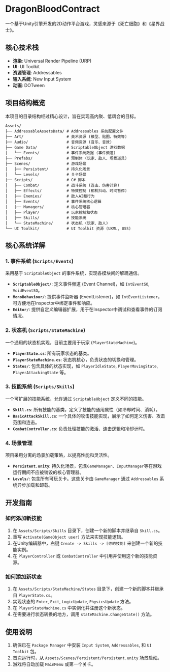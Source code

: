 # DragonBloodContract

一个基于Unity引擎开发的2D动作平台游戏，灵感来源于《死亡细胞》和《星界战士》。

## 核心技术栈

- **渲染**: Universal Render Pipeline (URP)
- **UI**: UI Toolkit
- **资源管理**: Addressables
- **输入系统**: New Input System
- **动画**: DOTween

## 项目结构概览

本项目的目录结构经过精心设计，旨在实现高内聚、低耦合的目标。

```
Assets/
├── AddressableAssetsData/ # Addressables 系统配置文件
├── Art/                   # 美术资源 (模型、贴图、特效等)
├── Audio/                 # 音频资源 (音乐、音效)
├── Game Data/             # ScriptableObject 游戏数据
│   └── Events/            # 事件系统数据 (事件频道)
├── Prefabs/               # 预制体 (玩家、敌人、场景道具)
├── Scenes/                # 游戏场景
│   ├── Persistent/        # 持久化场景
│   └── Levels/            # 关卡场景
├── Scripts/               # C# 脚本
│   ├── Combat/            # 战斗系统 (连击、伤害计算)
│   ├── Effects/           # 特效控制 (相机抖动、时间暂停)
│   ├── Enemies/           # 敌人AI和行为
│   ├── Events/            # 事件系统核心逻辑
│   ├── Managers/          # 核心管理器
│   ├── Player/            # 玩家控制和状态
│   ├── Skills/            # 技能系统
│   └── StateMachine/      # 状态机 (玩家、敌人)
└── UI Toolkit/            # UI Toolkit 资源 (UXML, USS)
```

## 核心系统详解

### 1. 事件系统 (`Scripts/Events`)

采用基于 `ScriptableObject` 的事件系统，实现各模块间的解耦通信。

- **`ScriptableObject/`**: 定义事件频道 (Event Channel)，如 `IntEventSO`, `VoidEventSO`。
- **`MonoBehaviour/`**: 提供事件监听器 (EventListener)，如 `IntEventListener`，可方便地在Inspector中绑定事件和响应。
- **`Editor/`**: 提供自定义编辑器扩展，用于在Inspector中调试和查看事件的订阅情况。

### 2. 状态机 (`Scripts/StateMachine`)

一个通用的状态机实现，目前主要用于玩家 (`PlayerStateMachine`)。

- **`PlayerState.cs`**: 所有玩家状态的基类。
- **`PlayerStateMachine.cs`**: 状态机核心，负责状态的切换和管理。
- **`States/`**: 包含具体的状态实现，如 `PlayerIdleState`, `PlayerMovingState`, `PlayerAttackingState` 等。

### 3. 技能系统 (`Scripts/Skills`)

一个可扩展的技能系统，允许通过 `ScriptableObject` 定义不同的技能。

- **`Skill.cs`**: 所有技能的基类，定义了技能的通用属性（如冷却时间、消耗）。
- **`BasicAttackSkill.cs`**: 一个具体的攻击技能实现，展示了如何定义伤害、攻击范围和连击。
- **`CombatController.cs`**: 负责处理技能的激活、连击逻辑和冷却计时。

### 4. 场景管理

项目采用分离的场景加载策略，以提高性能和灵活性。

- **`Persistent.unity`**: 持久化场景，包含`GameManager`、`InputManager`等在游戏运行期间不应被销毁的核心管理器。
- **`Levels/`**: 包含所有可玩关卡。这些关卡由 `GameManager` 通过 `Addressables` 系统异步加载和卸载。

## 开发指南

### 如何添加新技能

1. 在 `Assets/Scripts/Skills` 目录下，创建一个新的脚本并继承自 `Skill.cs`。
2. 重写 `Activate(GameObject user)` 方法来实现技能逻辑。
3. 在Unity编辑器中，右键 `Create -> Skills -> [你的技能]` 来创建一个新的技能实例。
4. 在 `PlayerController` 或 `CombatController` 中引用并使用这个新的技能资源。

### 如何添加新状态

1. 在 `Assets/Scripts/StateMachine/States` 目录下，创建一个新的脚本并继承自 `PlayerState.cs`。
2. 实现状态的 `Enter`, `Exit`, `LogicUpdate`, `PhysicsUpdate` 方法。
3. 在 `PlayerStateMachine.cs` 中实例化并注册这个新状态。
4. 在需要进行状态转换的地方，调用 `stateMachine.ChangeState()` 方法。

## 使用说明

1. 确保已在 `Package Manager` 中安装 `Input System`, `Addressables`, 和 `UI Toolkit` 包。
2. 首次运行时，从 `Assets/Scenes/Persistent/Persistent.unity` 场景启动。
3. 游戏将自动加载 `MainMenu` 或第一个关卡。 